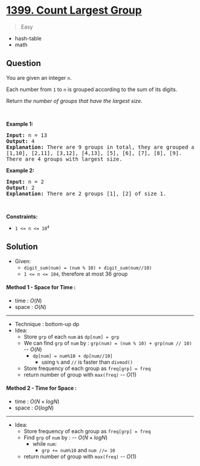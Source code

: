 # [1399. Count Largest Group](https://leetcode.com/problems/count-largest-group)


> Easy

- hash-table
- math



## Question


<p>You are given an integer <code>n</code>.</p>

<p>Each number from <code>1</code> to <code>n</code> is grouped according to the sum of its digits.</p>

<p>Return <em>the number of groups that have the largest size</em>.</p>

<p>&nbsp;</p>
<p><strong class="example">Example 1:</strong></p>

<pre>
<strong>Input:</strong> n = 13
<strong>Output:</strong> 4
<strong>Explanation:</strong> There are 9 groups in total, they are grouped according sum of its digits of numbers from 1 to 13:
[1,10], [2,11], [3,12], [4,13], [5], [6], [7], [8], [9].
There are 4 groups with largest size.
</pre>

<p><strong class="example">Example 2:</strong></p>

<pre>
<strong>Input:</strong> n = 2
<strong>Output:</strong> 2
<strong>Explanation:</strong> There are 2 groups [1], [2] of size 1.
</pre>

<p>&nbsp;</p>
<p><strong>Constraints:</strong></p>

<ul>
	<li><code>1 &lt;= n &lt;= 10<sup>4</sup></code></li>
</ul>



## Solution

- Given:
	- `digit_sum(num) = (num % 10) + digit_sum(num//10)`
	- `1 <= n <= 104`, therefore at most 36 group

#### Method 1 - Space for Time :

- time  : $O(N)$
- space : $O(N)$

---

- Technique : bottom-up dp
- Idea:
	- Store `grp` of each `num` as `dp[num] = grp`
	- We can find `grp` of `num` by : `grp(num) = (num % 10) + grp(num // 10)` -- $O(N)$
		- `dp[num] = num%10 + dp[num//10]`
			- using `%` and `//` is faster than `divmod()`
	- Store frequency of each group as `freq[grp] = freq`
	- return number of group with `max(freq)` -- $O(1)$

#### Method 2 - Time for Space :

- time  : $O(N \times log N)$
- space : $O(log N)$

---

- Idea:
	- Store frequency of each group as `freq[grp] = freq`
	- Find `grp` of `num` by : -- $O(N \times log N)$
		- while `num`:
			- `grp += num%10` and `num //= 10`
	- return number of group with `max(freq)` -- $O(1)$